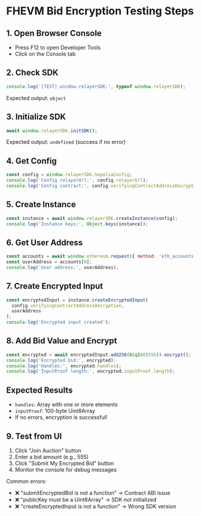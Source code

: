 # FHEVM Bid Encryption Testing Steps

## 1. Open Browser Console
- Press F12 to open Developer Tools
- Click on the Console tab

## 2. Check SDK
```javascript
console.log('[TEST] window.relayerSDK:', typeof window.relayerSDK);
```
Expected output: `object`

## 3. Initialize SDK
```javascript
await window.relayerSDK.initSDK();
```
Expected output: `undefined` (success if no error)

## 4. Get Config
```javascript
const config = window.relayerSDK.SepoliaConfig;
console.log('Config relayerUrl:', config.relayerUrl);
console.log('Config contract:', config.verifyingContractAddressDecryption);
```

## 5. Create Instance
```javascript
const instance = await window.relayerSDK.createInstance(config);
console.log('Instance keys:', Object.keys(instance));
```

## 6. Get User Address
```javascript
const accounts = await window.ethereum.request({ method: 'eth_accounts' });
const userAddress = accounts[0];
console.log('User address:', userAddress);
```

## 7. Create Encrypted Input
```javascript
const encryptedInput = instance.createEncryptedInput(
  config.verifyingContractAddressDecryption,
  userAddress
);
console.log('Encrypted input created');
```

## 8. Add Bid Value and Encrypt
```javascript
const encrypted = await encryptedInput.add256(BigInt(555)).encrypt();
console.log('Encrypted bid:', encrypted);
console.log('Handles:', encrypted.handles);
console.log('InputProof length:', encrypted.inputProof.length);
```

## Expected Results
- `handles`: Array with one or more elements
- `inputProof`: 100-byte Uint8Array
- If no errors, encryption is successful!

## 9. Test from UI
1. Click "Join Auction" button
2. Enter a bid amount (e.g., 555)
3. Click "Submit My Encrypted Bid" button
4. Monitor the console for debug messages

Common errors:
- ❌ "submitEncryptedBid is not a function" → Contract ABI issue
- ❌ "publicKey must be a Uint8Array" → SDK not initialized
- ❌ "createEncryptedInput is not a function" → Wrong SDK version

